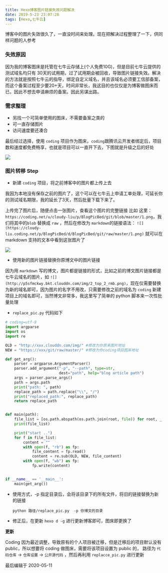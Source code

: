 ```yaml
---
title: Hexo博客图片链接失效问题解决
date: 2019-5-23 23:07:28
tags: [Hexo,七牛云]
---
```




博客中的图片失效很久了，一直没时间来处理。现在把解决过程整理了一下，供同样问题的人参考<!-- more --> 

### 失效原因

因为我的博客图床是托管在七牛云存储上(个人免费10G)，但是目前七牛云提供的测试域名均只有 30天的试用期，过了试用期会被回收，导致图片链接失效。解决的方法就是按照七牛云的指导，绑定自定义域名，并且该域名必须要工信部备案，而这个备案过程至少要20+天，时间非常长，我这目的也仅仅是为博客做图床而已，因此不想去申请麻烦的备案。因此另谋出路。

### 需求整理

* 另找一个可简单使用的图床，不需要备案之类的
* 可一直存储图片
* 访问速度要还凑合

最后经过选择，使用 `coding` 项目作为图床，`coding`跟腾讯云开发者绑定后，项目数和速度都免费畅享，也就是项目可以一直开下去，下图就是升级之后的好处

![](https://cloudy-liu.coding.net/p/BlogPicBed/d/BlogPicBed/git/raw/master/coding_update_to_tencent_cloud.png)

###  图片转移 Step

* 新建 `coding` 项目，将之前博客中的图片都上传上去

我因为本地没有保存之前的图片了，这个可以在七牛云上申请工单处理，可延长你的测试域名期限，我的延长了3天，然后批量下载下来了。

上传完了图片后，随便点击一张图片，查看这个图片的完整链接 比如 这里：` https://coding.net/u/cloudy-liu/p/BlogPicBed/git/blob/master/1.png`，我们将其中的`blob`  替换成 `raw` ，然后在修改为 `markdown`的链接语法： `![](https://cloudy-liu.coding.net/p/BlogPicBed/d/BlogPicBed/git/raw/master/1.png)` 就可以在 markdown 支持的文本中看到这张图片了

![](https://cloudy-liu.coding.net/p/BlogPicBed/d/BlogPicBed/git/raw/master/coding_new_pic_link.png)

* 使用新的图片链接替换你原博文中的图片链接

因为用 `markdown` 写的博文，图片都是链接的形式，比如之前的博文图片链接都是七牛云域名的图片，如 `![](http://p5sfmckwy.bkt.clouddn.com/img/2_top_2_rmb.png)`，现在仅需要替换为新的域名即可，因为图片的名字不用改，只需要修改之前的域名为 `coding` 新建项目上的域名即可，当然博文非常多，我这里写了简单的 python 脚本来一次性批量处理

* `replace_pic.py` 代码如下

```python
# coding=utf-8
import argparse
import os
import re

OLD = "http://xxx.clouddn.com/img/" #修改为你原来图片地址
NEW = "https://xxx/git/raw/master/" #修改为你coding项目图床地址

def get_arg():
    parser = argparse.ArgumentParser()
    parser.add_argument("-p", "--path", type=str,
                        dest="path", help="blog article path")
    args = parser.parse_args()
    path = args.path
    print("path: ", path)
    replace_path = path.replace("\\", "/")
    print("replaced_path:", replace_path)
    return replace_path


def main(path):
    file_list = [os.path.abspath(os.path.join(root, file)) for root, _, files in os.walk(path) for file in files]
    print(file_list)

    print("start ..")
    for f in file_list:
        content = ""
        with open(f, "rb") as fp:
            file_content = fp.read()
            content = re.sub(OLD, NEW, file_content)
        with open(f, "wb") as fp:
            fp.write(content)


if __name__ == '__main__':
    main(get_arg())

```

* 使用方式，-p 指定目录后，会将该目录下的所有文件，将旧的链接替换为新的链接

  ```
  python 路径/replace_pic.py  -p 你博文的目录
  ```

* 修正后，在更新 `hexo d -g` 进行更新博客即可，图床即更换了



**更新**

Coding 因为最近调整，导致原有的个人项目被迁移，但是迁移后的项目默认没有public，所以想要将 coding 做图床，需要将该项目设置为 public 的， 路径为 `代码仓库` -> `仓库设置` -> `公开源代码` ，然后再利用 `replacce_pic.py` 进行更新



最后编辑于 2020-05-11